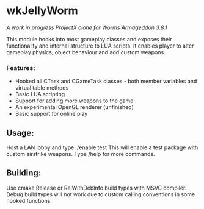 # wkJellyWorm
_A work in progress ProjectX clone for Worms Armageddon 3.8.1_

This module hooks into most gameplay classes and exposes their functionality and internal structure to LUA scripts. It enables player to alter gameplay physics, object behaviour and add custom weapons.

### Features:
- Hooked all CTask and CGameTask classes - both member variables and virtual table methods
- Basic LUA scripting
- Support for adding more weapons to the game
- An experimental OpenGL renderer (unfinished)
- Basic support for online play

## Usage:
Host a LAN lobby and type: /enable test 
This will enable a test package with custom airstrike weapons. Type /help for more commands.

## Building:
Use cmake Release or RelWithDebInfo build types with MSVC compiler. Debug build types will not work due to custom calling conventions in some hooked functions.

